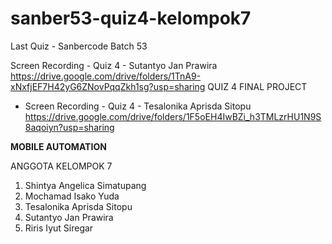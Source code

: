 # sanber53-quiz4-kelompok7

Last Quiz - Sanbercode Batch 53

Screen Recording - Quiz 4 - Sutantyo Jan Prawira
https://drive.google.com/drive/folders/1TnA9-xNxfjEF7H42yG6ZNovPqqZkh1sg?usp=sharing
QUIZ 4
FINAL PROJECT

- Screen Recording - Quiz 4 - Tesalonika Aprisda Sitopu
  https://drive.google.com/drive/folders/1F5oEH4IwBZi_h3TMLzrHU1N9S8aqoiyn?usp=sharing

**MOBILE AUTOMATION**

ANGGOTA KELOMPOK 7

1. Shintya Angelica Simatupang
2. Mochamad Isako Yuda
3. Tesalonika Aprisda Sitopu
4. Sutantyo Jan Prawira
5. Riris Iyut Siregar
